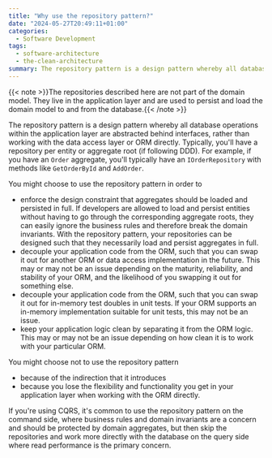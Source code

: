 ```yaml
---
title: "Why use the repository pattern?"
date: "2024-05-27T20:49:11+01:00"
categories:
  - Software Development
tags:
  - software-architecture
  - the-clean-architecture
summary: The repository pattern is a design pattern whereby all database operations within the application layer are abstracted behind interfaces, rather than working with the data access layer or an ORM directly.
---
```


{{< note >}}The repositories described here are not part of the domain model. They live in the application layer and are used to persist and load the domain model to and from the database.{{< /note >}}

The repository pattern is a design pattern whereby all database operations within the application layer are abstracted behind interfaces, rather than working with the data access layer or ORM directly. Typically, you'll have a repository per entity or aggregate root (if following DDD). For example, if you have an `Order` aggregate, you'll typically have an `IOrderRepository` with methods like `GetOrderById` and `AddOrder`.

You might choose to use the repository pattern in order to

- enforce the design constraint that aggregates should be loaded and persisted in full. If developers are allowed to load and persist entities without having to go through the corresponding aggregate roots, they can easily ignore the business rules and therefore break the domain invariants. With the repository pattern, your repositories can be designed such that they necessarily load and persist aggregates in full.
- decouple your application code from the ORM, such that you can swap it out for another ORM or data access implementation in the future. This may or may not be an issue depending on the maturity, reliability, and stability of your ORM, and the likelihood of you swapping it out for something else.
- decouple your application code from the ORM, such that you can swap it out for in-memory test doubles in unit tests. If your ORM supports an in-memory implementation suitable for unit tests, this may not be an issue.
- keep your application logic clean by separating it from the ORM logic. This may or may not be an issue depending on how clean it is to work with your particular ORM.

You might choose not to use the repository pattern

- because of the indirection that it introduces
- because you lose the flexibility and functionality you get in your application layer when working with the ORM directly.

If you're using CQRS, it's common to use the repository pattern on the command side, where business rules and domain invariants are a concern and should be protected by domain aggregates, but then skip the repositories and work more directly with the database on the query side where read performance is the primary concern.

